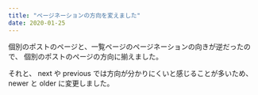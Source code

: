 ```yaml
---
title: "ページネーションの方向を変えました"
date: 2020-01-25
---
```


個別のポストのページと、一覧ページのページネーションの向きが逆だったので、
個別のポストのページの方向に揃えました。

それと、 next や previous では方向が分かりにくいと感じることが多いため、 newer と older に変更しました。
